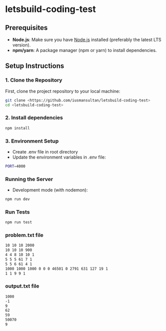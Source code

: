 # letsbuild-coding-test

## Prerequisites

- **Node.js**: Make sure you have [Node.js](https://nodejs.org/en/) installed (preferably the latest LTS version).
- **npm/yarn**: A package manager (npm or yarn) to install dependencies.

## Setup Instructions

### 1. Clone the Repository

First, clone the project repository to your local machine:

```bash
git clone <https://github.com/iusmansultan/letsbuild-coding-test>
cd <letsbuild-coding-test>
```

### 2. Install dependencies


```bash
npm install
```

### 3. Environment Setup

- Create .env file in root directory
- Update the environment variables in .env file:


```bash
PORT=4000
```


### Running the Server

- Development mode (with nodemon):
 ```bash
 npm run dev
 ```


### Run Tests

 ```bash
 npm run test
 ```


### problem.txt file
``` bash
10 10 10 2000
10 10 10 900
4 4 8 10 10 1
5 5 5 61 7 1
5 5 6 61 4 1
1000 1000 1000 0 0 0 46501 0 2791 631 127 19 1
1 1 9 9 1
```

### output.txt file
``` bash
1000
-1
9
62
59
50070
9
```

